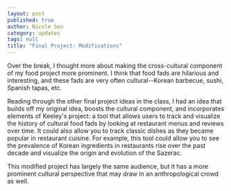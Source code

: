 ```yaml
---
layout: post
published: true
author: Nicole Seo
category: updates
tags: null
title: "Final Project: Modifications"
---
```


Over the break, I thought more about making the cross-cultural component of my food project more prominent. I think that food fads are hilarious and interesting, and these fads are very often cultural--Korean barbecue, sushi, Spanish tapas, etc. 

Reading through the other final project ideas in the class, I had an idea that builds off my original idea, boosts the cultural component, and incorporates elements of Keeley's project: a tool that allows users to track and visualize the history of cultural food fads by looking at restaurant menus and reviews over time. It could also allow you to track classic dishes as they became popular in restaurant cuisine. For example, this tool could allow you to see the prevalence of Korean ingredients in restaurants rise over the past decade and visualize the origin and evolution of the Sazerac.  

This modified project has largely the same audience, but it has a more prominent cultural perspective that may draw in an anthropological crowd as well.